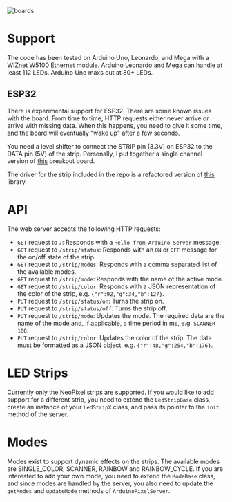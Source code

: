 ![boards](http://i76.photobucket.com/albums/j16/paign10/boards_zpso9xdzn36.jpg)

Support
=======

The code has been tested on Arduino Uno, Leonardo, and Mega with a WIZnet W5100 Ethernet module. Arduino Leonardo and Mega can handle at least 112 LEDs. Arduino Uno maxs out at 80+ LEDs.

ESP32
-----

There is experimental support for ESP32. There are some known issues with the board. From time to time, HTTP requests either never arrive or arrive with missing data. When this happens, you need to give it some time, and the board will eventually "wake up" after a few seconds.

You need a level shifter to connect the STRIP pin (3.3V) on ESP32 to the DATA pin (5V) of the strip. Personally, I put together a single channel version of [this](https://www.sparkfun.com/products/12009) breakout board.

The driver for the strip included in the repo is a refactored version of [this](https://github.com/MartyMacGyver/ESP32-digital-RGB-LED-drivers) library.

API
===

The web server accepts the following HTTP requests:
* `GET` request to `/`: Responds with a `Hello from Arduino Server` message.
* `GET` request to `/strip/status`: Responds with an `ON` or `OFF` message for the on/off state of the strip.
* `GET` request to `/strip/modes`: Responds with a comma separated list of the available modes.
* `GET` request to `/strip/mode`: Responds with the name of the active mode.
* `GET` request to `/strip/color`: Responds with a JSON representation of the color of the strip, e.g. `{"r":92,"g":34,"b":127}`.
* `PUT` request to `/strip/status/on`: Turns the strip on.
* `PUT` request to `/strip/status/off`: Turns the strip off.
* `PUT` request to `/strip/mode`: Updates the mode. The required data are the name of the mode and, if applicable, a time period in ms, e.g. `SCANNER 100`.
* `PUT` request to `/strip/color`: Updates the color of the strip. The data must be formatted as a JSON object, e.g. `{"r":48,"g":254,"b":176}`.

LED Strips
==========

Currently only the NeoPixel strips are supported. If you would like to add support for a different strip, you need to extend the `LedStripBase` class, create an instance of your `LedStripX` class, and pass its pointer to the `init` method of the server.

Modes
=====

Modes exist to support dynamic effects on the strips. The available modes are SINGLE_COLOR, SCANNER, RAINBOW and RAINBOW_CYCLE. If you are interested to add your own mode, you need to extend the `ModeBase` class, and since modes are handled by the server, you also need to update the `getModes` and `updateMode` methods of `ArduinoPixelServer`.
